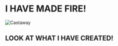 # I HAVE MADE FIRE!

![Castaway](https://media.giphy.com/media/DU7inrITyyhxe/giphy.gif)

## LOOK AT WHAT I HAVE CREATED!

